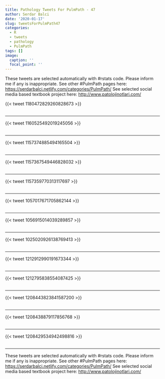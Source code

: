 ```yaml
---
title: Pathology Tweets For PulmPath - 47
author: Serdar Balci
date: '2020-01-17'
slug: tweetsForPulmPath47
categories:
  - R
  - tweets
  - pathology
  - PulmPath
tags: []
image:
  caption: ''
  focal_point: ''
---
```



These tweets are selected automatically with #rstats code. Please inform me if any is inappropriate.
See other #PulmPath pages here: https://serdarbalci.netlify.com/categories/PulmPath/ 
See selected social media based textbook project here: http://www.patolojinotlari.com/

{{< tweet 1180472829260828673 >}}
<br>
<br>
<hr>
{{< tweet 1160525492019245056 >}}
<br>
<br>
<hr>
{{< tweet 1157374885494165504 >}}
<br>
<br>
<hr>
{{< tweet 1157367549446828032 >}}
<br>
<br>
<hr>
{{< tweet 1157359770313117697 >}}
<br>
<br>
<hr>
{{< tweet 1057017671705862144 >}}
<br>
<br>
<hr>
{{< tweet 1056915014039289857 >}}
<br>
<br>
<hr>
{{< tweet 1025020926138769413 >}}
<br>
<br>
<hr>
{{< tweet 1212912990191673344 >}}
<br>
<br>
<hr>
{{< tweet 1212795838554087425 >}}
<br>
<br>
<hr>
{{< tweet 1208443823841587200 >}}
<br>
<br>
<hr>
{{< tweet 1208438879117856768 >}}
<br>
<br>
<hr>
{{< tweet 1208429534942498816 >}}
<br>
<br>
<hr>


These tweets are selected automatically with #rstats code. Please inform me if any is inappropriate.
See other #PulmPath pages here: https://serdarbalci.netlify.com/categories/PulmPath/ 
See selected social media based textbook project here: http://www.patolojinotlari.com/
